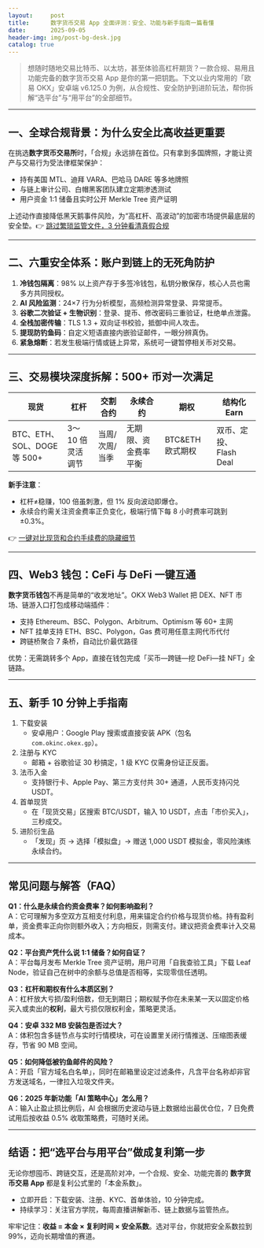 ```yaml
---
layout:     post
title:      数字货币交易 App 全面评测：安全、功能与新手指南一篇看懂
date:       2025-09-05
header-img: img/post-bg-desk.jpg
catalog: true
---
```


> 想随时随地交易比特币、以太坊，甚至体验高杠杆期货？一款合规、易用且功能完备的数字货币交易 App 是你的第一把钥匙。下文以业内常用的「欧易 OKX」安卓端 v6.125.0 为例，从合规性、安全防护到进阶玩法，帮你拆解“选平台”与“用平台”的全部细节。

---

## 一、全球合规背景：为什么安全比高收益更重要

在挑选**数字货币交易所**时，「合规」永远排在首位。只有拿到多国牌照，才能让资产与交易行为受法律框架保护：

- 持有美国 MTL、迪拜 VARA、巴哈马 DARE 等多地牌照  
- 与链上审计公司、白帽黑客团队建立定期渗透测试  
- 用户资金 1:1 储备且实时公开 Merkle Tree 资产证明  

上述动作直接降低黑天鹅事件风险，为“高杠杆、高波动”的加密市场提供最底层的安全垫。👉 [跳过繁琐监管文件，3 分钟看清真假合规](https://okxdog.com/)

---

## 二、六重安全体系：账户到链上的无死角防护

1. **冷钱包隔离**：98% 以上资产存于多签冷钱包，私钥分散保存，核心人员也需多方共同授权。  
2. **AI 风险监测**：24×7 行为分析模型，高频检测异常登录、异常提币。  
3. **谷歌二次验证 + 生物识别**：登录、提币、修改密码三重验证，杜绝单点泄露。  
4. **全栈加密传输**：TLS 1.3 + 双向证书校验，抵御中间人攻击。  
5. **提现防钓鱼码**：自定义短语直接内嵌验证邮件，一眼分辨真伪。  
6. **紧急熔断**：若发生极端行情或链上异常，系统可一键暂停相关币对交易。

---

## 三、交易模块深度拆解：500+ 币对一次满足

| 现货 | 杠杆 | 交割合约 | 永续合约 | 期权 | 结构化 Earn  
|---|---|---|---|---|---|  
| BTC、ETH、SOL、DOGE 等 500+ | 3～10 倍灵活调节 | 当周/次周/当季 | 无期限、资金费率平衡 | BTC&ETH 欧式期权 | 双币、定投、Flash Deal  

**新手注意**：  
- 杠杆≠稳赚，100 倍虽刺激，但 1% 反向波动即爆仓。  
- 永续合约需关注资金费率正负变化，极端行情下每 8 小时费率可跳到 ±0.3%。  

👉 [一键对比现货和合约手续费的隐藏细节](https://okxdog.com/)

---

## 四、Web3 钱包：CeFi 与 DeFi 一键互通

**数字货币钱包**不再是简单的“收发地址”。OKX Web3 Wallet 把 DEX、NFT 市场、链游入口打包成移动端插件：

- 支持 Ethereum、BSC、Polygon、Arbitrum、Optimism 等 60+ 主网  
- NFT 挂单支持 ETH、BSC、Polygon，Gas 费可用任意主网代币代付  
- 跨链桥聚合 7 条桥，自动比价最优路径  

优势：无需跳转多个 App，直接在钱包完成「买币—跨链—挖 DeFi—挂 NFT」全链路。

---

## 五、新手 10 分钟上手指南

1. 下载安装  
   - 安卓用户：Google Play 搜索或直接安装 APK（包名 `com.okinc.okex.gp`）。  
2. 注册与 KYC  
   - 邮箱 + 谷歌验证 30 秒搞定，1 级 KYC 仅需身份证正反面。  
3. 法币入金  
   - 支持银行卡、Apple Pay、第三方支付共 30+ 通道，人民币支持闪兑 USDT。  
4. 首单现货  
   - 在「现货交易」区搜索 BTC/USDT，输入 10 USDT，点击「市价买入」，三秒成交。  
5. 进阶衍生品  
   - 「发现」页 → 选择「模拟盘」→ 赠送 1,000 USDT 模拟金，零风险演练永续合约。  

---

## 常见问题与解答（FAQ）

**Q1：什么是永续合约资金费率？如何影响盈利？**  
A：它可理解为多空双方互相支付利息，用来锚定合约价格与现货价格。持有盈利单，资金费率正向你则额外收入；方向相反，则需支付。建议把资金费率计入交易成本。

**Q2：平台资产凭什么说 1:1 储备？如何自证？**  
A：平台每月发布 Merkle Tree 资产证明，用户可用「自我查验工具」下载 Leaf Node，验证自己在树中的余额与总值是否相等，实现零信任透明。

**Q3：杠杆和期权有什么本质区别？**  
A：杠杆放大亏损/盈利倍数，但无到期日；期权赋予你在未来某一天以固定价格买入或卖出的**权利**，最大亏损仅限权利金，策略更灵活。

**Q4：安卓 332 MB 安装包是否过大？**  
A：体积包含多链节点与实时行情模块，可在设置里关闭行情推送、压缩图表缓存，节省 90 MB 空间。

**Q5：如何降低被钓鱼邮件的风险？**  
A：开启「官方域名白名单」，同时在邮箱里设定过滤条件，凡含平台名称却非官方发送域名，一律拉入垃圾文件夹。

**Q6：2025 年新功能「AI 策略中心」怎么用？**  
A：输入止盈止损比例后，AI 会根据历史波动与链上数据给出最优仓位，7 日免费试用后按收益 0.5% 收取策略费，可随时关闭。

---

## 结语：把“选平台与用平台”做成复利第一步

无论你想囤币、跨链交互，还是高阶对冲，一个合规、安全、功能完善的 **数字货币交易 App** 都是复利公式里的「本金系数」。  
- 立即开启：下载安装、注册、KYC、首单体验，10 分钟完成。  
- 持续学习：关注官方学院，每周直播讲解新币、链上数据与监管热点。  

牢牢记住：**收益 = 本金 × 复利时间 × 安全系数**。选对平台，你就把安全系数拉到 99%，迈向长期增值的赛道。
